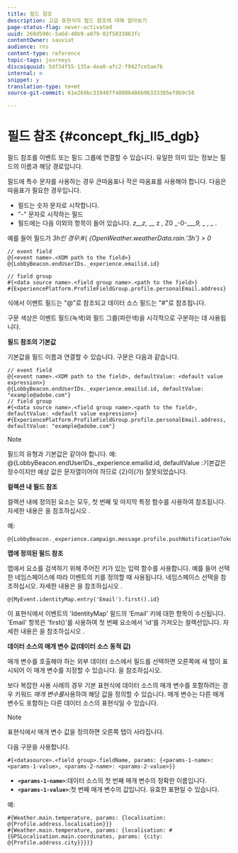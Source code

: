```yaml
---
title: 필드 참조
description: 고급 표현식의 필드 참조에 대해 알아보기
page-status-flag: never-activated
uuid: 269d590c-5a6d-40b9-a879-02f5033863fc
contentOwner: sauviat
audience: rns
content-type: reference
topic-tags: journeys
discoiquuid: 5df34f55-135a-4ea8-afc2-f9427ce5ae7b
internal: n
snippet: y
translation-type: tm+mt
source-git-commit: 61e269bc319407f48006486b96333385ef8b9c58

---
```




# 필드 참조 {#concept_fkj_ll5_dgb}

필드 참조를 이벤트 또는 필드 그룹에 연결할 수 있습니다. 유일한 의미 있는 정보는 필드의 이름과 해당 경로입니다.

필드에 특수 문자를 사용하는 경우 큰따옴표나 작은 따옴표를 사용해야 합니다. 다음은 따옴표가 필요한 경우입니다.

* 필드는 숫자 문자로 시작합니다.
* &quot;-&quot; 문자로 시작하는 필드
* 필드에는 다음 이외의 항목이 들어 있습니다. _z__z_, __ z _,_ Z0 _-0-____9, _ , _ ._

예를 들어 필드가 _3h인 경우_:#{ _{OpenWeather.weatherData.rain.&#39;3h&#39;} > 0_

```
// event field
@{<event name>.<XDM path to the field>}
@{LobbyBeacon.endUserIDs._experience.emailid.id}

// field group
#{<data source name>.<field group name>.<path to the field>}
#{ExperiencePlatform.ProfileFieldGroup.profile.personalEmail.address}
```

식에서 이벤트 필드는 &quot;@&quot;로 참조되고 데이터 소스 필드는 &quot;#&quot;로 참조됩니다.

구문 색상은 이벤트 필드(녹색)와 필드 그룹(파란색)을 시각적으로 구분하는 데 사용됩니다.

**필드 참조의 기본값**

기본값을 필드 이름과 연결할 수 있습니다. 구문은 다음과 같습니다.

```
// event field
@{<event name>.<XDM path to the field>, defaultValue: <default value expression>}
@{LobbyBeacon.endUserIDs._experience.emailid.id, defaultValue: "example@adobe.com"}
// field group
#{<data source name>.<field group name>.<path to the field>, defaultValue: <default value expression>}
#{ExperiencePlatform.ProfileFieldGroup.profile.personalEmail.address, defaultValue: "example@adobe.com"}
```

>[!NOTE]
>
>필드의 유형과 기본값은 같아야 합니다. 예: @{LobbyBeacon.endUserIDs._experience.emailid.id, defaultValue :기본값은 정수이지만 예상 값은 문자열이어야 하므로 {2}이(가) 잘못되었습니다.

**컬렉션 내 필드 참조**

컬렉션 내에 정의된 요소는 모두, 첫 번째 및 마지막 특정 함수를 사용하여 참조됩니다. 자세한 내용은 을 참조하십시오 [](../expression/collection-management-functions.md).

예:

```
@{LobbyBeacon._experience.campaign.message.profile.pushNotificationTokens.all()
```

**맵에 정의된 필드 참조**

맵에서 요소를 검색하기 위해 주어진 키가 있는 입력 함수를 사용합니다. 예를 들어 선택한 네임스페이스에 따라 이벤트의 키를 정의할 때 사용됩니다. 네임스페이스 선택을 참조하십시오. 자세한 내용은 을 참조하십시오 [](../event/selecting-the-namespace.md).

```
@{MyEvent.identityMap.entry('Email').first().id}
```

이 표현식에서 이벤트의 &#39;IdentityMap&#39; 필드의 &#39;Email&#39; 키에 대한 항목이 수신됩니다. &#39;Email&#39; 항목은 &#39;first()&#39;를 사용하여 첫 번째 요소에서 &#39;id&#39;를 가져오는 컬렉션입니다. 자세한 내용은 을 참조하십시오 [](../expression/collection-management-functions.md).

**데이터 소스의 매개 변수 값(데이터 소스 동적 값)**

매개 변수를 호출해야 하는 외부 데이터 소스에서 필드를 선택하면 오른쪽에 새 탭이 표시되어 이 매개 변수를 지정할 수 있습니다. 을 [](../expression/expressionadvanced.md)참조하십시오.

보다 복잡한 사용 사례의 경우 기본 표현식에 데이터 소스의 매개 변수를 포함하려는 경우 키워드 _매개 변수를_&#x200B;사용하여 해당 값을 정의할 수 있습니다. 매개 변수는 다른 매개 변수도 포함하는 다른 데이터 소스의 표현식일 수 있습니다.

>[!NOTE]
>
>표현식에서 매개 변수 값을 정의하면 오른쪽 탭이 사라집니다.

다음 구문을 사용합니다.

```
#{<datasource>.<field group>.fieldName, params: {<params-1-name>: <params-1-value>, <params-2-name>: <params-2-value>}}
```

* **`<params-1-name>`**:데이터 소스의 첫 번째 매개 변수의 정확한 이름입니다.
* **`<params-1-value>`**:첫 번째 매개 변수의 값입니다. 유효한 표현일 수 있습니다.

예:

```
#{Weather.main.temperature, params: {localisation: @{Profile.address.localisation}}}
#{Weather.main.temperature, params: {localisation: #{GPSLocalisation.main.coordinates, params: {city: @{Profile.address.city}}}}}
```
